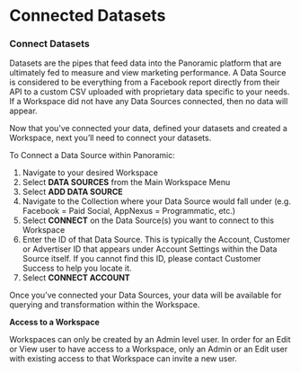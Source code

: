 # Connected Datasets

### **Connect Datasets**

Datasets are the pipes that feed data into the Panoramic platform that are ultimately fed to measure and view marketing performance. A Data Source is considered to be everything from a Facebook report directly from their API to a custom CSV uploaded with proprietary data specific to your needs. If a Workspace did not have any Data Sources connected, then no data will appear.

Now that you’ve connected your data, defined your datasets and created a Workspace, next you’ll need to connect your datasets.

To Connect a Data Source within Panoramic:

1. Navigate to your desired Workspace
2. Select **DATA SOURCES** from the Main Workspace Menu
3. Select **ADD DATA SOURCE**
4. Navigate to the Collection where your Data Source would fall under \(e.g. Facebook = Paid Social, AppNexus = Programmatic, etc.\)
5. Select **CONNECT** on the Data Source\(s\) you want to connect to this Workspace
6. Enter the ID of that Data Source. This is typically the Account, Customer or Advertiser ID that appears under Account Settings within the Data Source itself. If you cannot find this ID, please contact Customer Success to help you locate it.
7. Select **CONNECT ACCOUNT**

Once you’ve connected your Data Sources, your data will be available for querying and transformation within the Workspace.

**Access to a Workspace**

Workspaces can only be created by an Admin level user. In order for an Edit or View user to have access to a Workspace, only an Admin or an Edit user with existing access to that Workspace can invite a new user.

